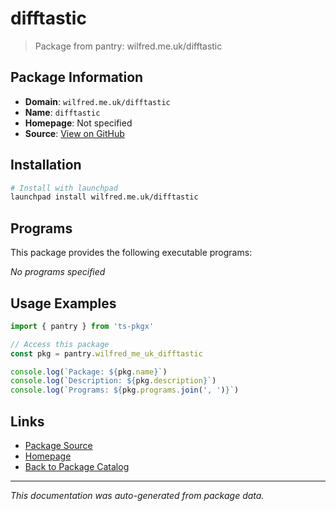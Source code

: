 # difftastic

> Package from pantry: wilfred.me.uk/difftastic

## Package Information

- **Domain**: `wilfred.me.uk/difftastic`
- **Name**: `difftastic`
- **Homepage**: Not specified
- **Source**: [View on GitHub](https://github.com/pkgxdev/pantry/tree/main/projects/wilfred.me.uk/difftastic/package.yml)

## Installation

```bash
# Install with launchpad
launchpad install wilfred.me.uk/difftastic
```

## Programs

This package provides the following executable programs:

*No programs specified*

## Usage Examples

```typescript
import { pantry } from 'ts-pkgx'

// Access this package
const pkg = pantry.wilfred_me_uk_difftastic

console.log(`Package: ${pkg.name}`)
console.log(`Description: ${pkg.description}`)
console.log(`Programs: ${pkg.programs.join(', ')}`)
```

## Links

- [Package Source](https://github.com/pkgxdev/pantry/tree/main/projects/wilfred.me.uk/difftastic/package.yml)
- [Homepage](#)
- [Back to Package Catalog](../package-catalog.md)

---

*This documentation was auto-generated from package data.*
